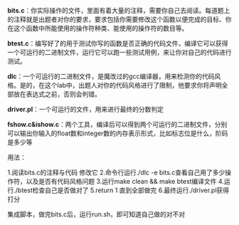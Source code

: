 **bits.c**：你实际操作的文件，里面有着大量的注释，需要你自己去阅读。每道题上的注释就是出题者对你的要求，要求包括你需要修改这个函数以便完成的目标、你在这个函数中所能使用的操作符种类、能使用的操作符的数目等。

**btest.c**：编写好了的用于测试你写的函数是否正确的代码文件，编译它可以获得一个可运行的二进制文件，运行它可以跑一些测试用例，来让你对自己的代码进行测试。

**dlc**：一个可运行的二进制文件，是魔改过的gcc编译器，用来检测你的代码风格。是的，在这个lab中，出题人对你的代码风格进行了限制，他要求你将声明全部放在表达式之前，否则会判错。

**driver.pl**：一个可运行的文件，用来进行最终的分数判定

**fshow.c&ishow.c**：两个工具，编译后可以得到两个可运行的二进制文件，分别可以输出你输入的float数和integer数的内存表示形式，比如标志位是什么，阶码是多少等



用法：

1.阅读bits.c的注释与代码   修改它
2.命令行运行./dlc -e bits.c查看自己用了多少操作符，以及是否有代码风格问题
3.运行make clean && make btest编译文件
4.运行./btest检查自己是否做对了
5.return 1 直到全部做完
6.最终运行./driver.pl获得打分

集成脚本，做完bits.c后，运行run.sh，即可知道自己做的对不对
